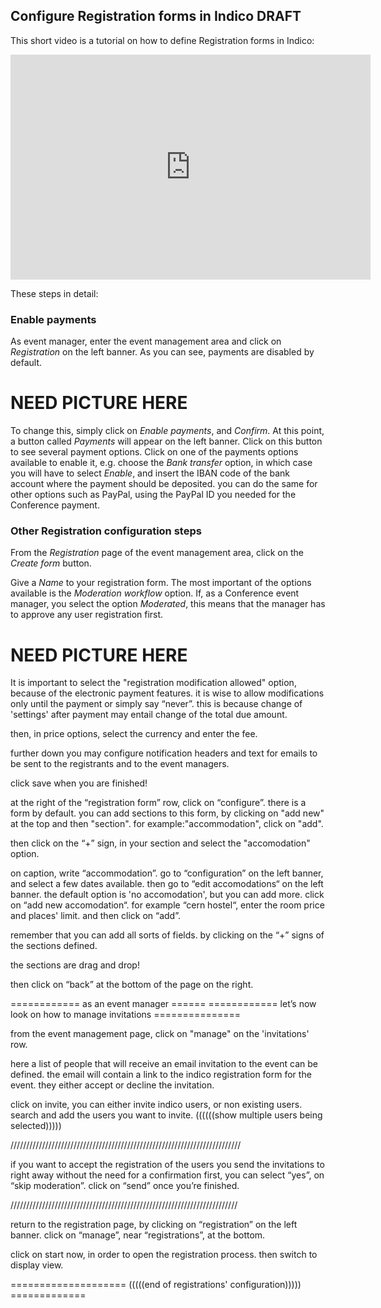 ## Configure Registration forms in Indico DRAFT

This short video is a tutorial on how to define Registration forms in Indico:

<iframe width="576" height="360" frameborder="0" src="https://cds.cern.ch/video/2275648?showTitle=true" allowfullscreen></iframe>

These steps in detail:

### Enable payments

As event manager, enter the event management area  and click on _Registration_ on the left banner. As you can see, payments are disabled by default.

# NEED PICTURE HERE 


To change this, simply click on _Enable payments_, and _Confirm_.
At this point, a button called _Payments_ will appear on the left banner. Click on this button to see several payment options. Click on one of the payments options available to enable it, e.g. choose the _Bank transfer_ option, in which case you will have to select _Enable_, and insert the IBAN code of the bank account where the payment should be deposited.
you can do the same for other options such as PayPal, using the PayPal ID you needed for the Conference payment.

### Other Registration configuration steps

From the _Registration_ page of the event management area, click on the _Create form_ button.

Give a _Name_ to your registration form. The most important of the options available is the _Moderation workflow_ option. If, as a Conference event manager, you select the option _Moderated_, this means that the manager has to approve any user registration first.

# NEED PICTURE HERE 

It is important to select the "registration modification allowed" option, because of the electronic payment features. it is wise to allow modifications only until the payment or simply say “never”.
this is because change of 'settings' after payment may entail change of the total due amount.



then, in price options, select the currency and enter the fee.

further down you may configure notification headers and text for emails to be sent to the registrants and to the event managers.

 click save when you are finished!


at the right of the “registration form” row, click on “configure”. there is a form by default.
you can add sections to this form, by clicking on "add new" at the top and then "section".
for example:"accommodation", click on "add".

   then click on the “+” sign, in your section and select the "accomodation" option. 

on caption, write “accommodation”. 
go to “configuration” on the left banner, and select a few dates available.
then go to “edit accomodations“ on the left banner.
the default option is 'no accomodation', but you can add more. 
click on “add new accomodation“. for example “cern hostel“, enter the room price and places' limit.
 and then click on “add”.

remember that you can add all sorts of fields. by clicking on the “+” signs of the sections defined. 

the sections are drag and drop!

then click on “back” at the bottom of the page on the right.

============ as an event manager ======
============ let’s now look on how to manage invitations ===============

from the event management page, click on "manage" on the 'invitations' row.

here a list of people that will receive an email invitation to the event can be defined. the email will contain a link to the indico registration form for the event. 
they either accept or decline the invitation.






click on invite, you can either invite indico users, or non existing users.
search and add the users you want to invite. ((((((show multiple users being selected)))))



/////////////////////////////////////////////////////////////////////////

if you want to accept the registration of the users you send the invitations to right away without the need for a confirmation first, you can select “yes”, on “skip moderation”.
click on “send” once you’re finished.

////////////////////////////////////////////////////////////////////////


return to the registration page, by clicking on “registration” on the left banner. click on “manage”, near “registrations”, at the bottom.

click on start now, in order to open the registration process.
then switch to display view.

==================== (((((end of registrations' configuration))))) =============